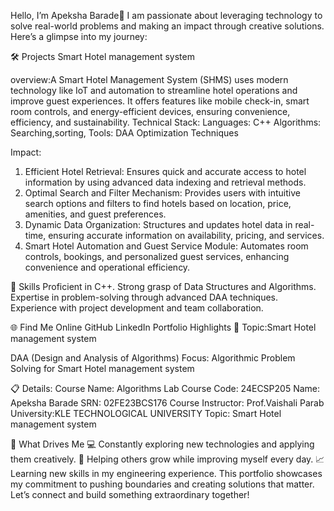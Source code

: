 
Hello, I’m Apeksha Barade👋
I am passionate about leveraging technology to solve real-world problems and making an impact through creative solutions. Here’s a glimpse into my journey:

🛠 Projects
Smart Hotel management system

overview:A Smart Hotel Management System (SHMS) uses modern technology like IoT and automation to streamline hotel operations and improve guest experiences.
It offers features like mobile check-in, smart room controls, and energy-efficient devices, ensuring convenience, efficiency, and sustainability.
Technical Stack: Languages: C++  Algorithms: Searching,sorting, Tools: DAA Optimization Techniques

Impact:

1. Efficient Hotel Retrieval: Ensures quick and accurate access to hotel information by using advanced data indexing and retrieval methods.
2. Optimal Search and Filter Mechanism: Provides users with intuitive search options and filters to find hotels based on location, price, amenities, and guest preferences.
3. Dynamic Data Organization: Structures and updates hotel data in real-time, ensuring accurate information on availability, pricing, and services.
4. Smart Hotel Automation and Guest Service Module: Automates room controls, bookings, and personalized guest services, enhancing convenience and operational efficiency.

🚀 Skills
Proficient in C++.
Strong grasp of Data Structures and Algorithms.
Expertise in problem-solving through advanced DAA techniques.
Experience with project development and team collaboration.

🌐 Find Me Online
GitHub
LinkedIn
Portfolio Highlights
🎯 Topic:Smart Hotel management system

DAA (Design and Analysis of Algorithms)
Focus: Algorithmic Problem Solving for Smart Hotel management system

📋 Details:
Course Name: Algorithms Lab
Course Code: 24ECSP205
Name: Apeksha Barade
SRN: 02FE23BCS176
Course Instructor: Prof.Vaishali Parab
University:KLE TECHNOLOGICAL UNIVERSITY
Topic: Smart Hotel management system

🎨 What Drives Me
💻 Constantly exploring new technologies and applying them creatively.
🤝 Helping others grow while improving myself every day.
📈 Learning new skills in my engineering experience.
This portfolio showcases my commitment to pushing boundaries and creating solutions that matter. Let’s connect and build something extraordinary together!
